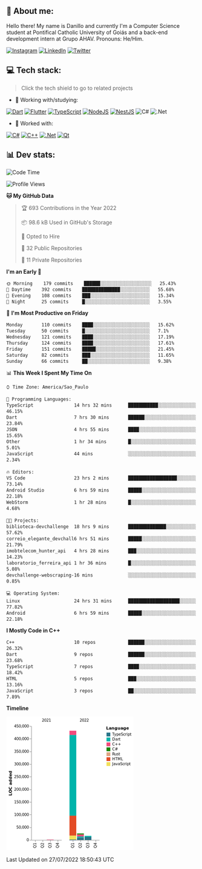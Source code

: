 ## 🌈 About me:
Hello there! My name is Danillo and currently I'm a Computer Science student at Pontifical Catholic University of Goiás and a back-end development intern at Grupo AHAV. Pronouns: He/Him.

[![Instagram](https://img.shields.io/badge/Instagram-%23E4405F.svg?logo=Instagram&logoColor=white)](https://instagram.com/danilloilggner) [![LinkedIn](https://img.shields.io/badge/LinkedIn-%230077B5.svg?logo=linkedin&logoColor=white)](https://linkedin.com/in/danilloism) [![Twitter](https://img.shields.io/badge/Twitter-%231DA1F2.svg?logo=Twitter&logoColor=white)](https://twitter.com/danilloism) 

## 💻 Tech stack:
> Click the tech shield to go to related projects

- 🔭 Working with/studying:

[![Dart](https://img.shields.io/badge/dart-%230175C2.svg?style=for-the-badge&logo=dart&logoColor=white)](https://github.com/danilloism/danilloism/blob/main/Flutter.md) [![Flutter](https://img.shields.io/badge/Flutter-%2302569B.svg?style=for-the-badge&logo=Flutter&logoColor=white)](https://github.com/danilloism/danilloism/blob/main/Flutter.md) [![TypeScript](https://img.shields.io/badge/typescript-%23007ACC.svg?style=for-the-badge&logo=typescript&logoColor=white)](https://github.com/danilloism/danilloism/blob/main/Typescript.md) [![NodeJS](https://img.shields.io/badge/node.js-6DA55F?style=for-the-badge&logo=node.js&logoColor=white)](https://github.com/danilloism/danilloism/blob/main/Node.js.md) [![NestJS](https://img.shields.io/badge/nestjs-%23E0234E.svg?style=for-the-badge&logo=nestjs&logoColor=white)](https://github.com/danilloism/danilloism/blob/main/Nest.js.md) ![C#](https://img.shields.io/badge/c%23-%23239120.svg?style=for-the-badge&logo=c-sharp&logoColor=white) ![.Net](https://img.shields.io/badge/.NET-5C2D91?style=for-the-badge&logo=.net&logoColor=white)
<!---
- 🌱 Currently learning:

![Vue.js](https://img.shields.io/badge/vuejs-%2335495e.svg?style=for-the-badge&logo=vuedotjs&logoColor=%234FC08D) ![Angular](https://img.shields.io/badge/angular-%23DD0031.svg?style=for-the-badge&logo=angular&logoColor=white)
--->
- 💫 Worked with:

[![C#](https://img.shields.io/badge/c%23-%23239120.svg?style=for-the-badge&logo=c-sharp&logoColor=white)](#) [![C++](https://img.shields.io/badge/c++-%2300599C.svg?style=for-the-badge&logo=c%2B%2B&logoColor=white)](https://github.com/danilloism/danilloism/blob/main/C%2B%2B.md) [![.Net](https://img.shields.io/badge/.NET-5C2D91?style=for-the-badge&logo=.net&logoColor=white)](#) [![Qt](https://img.shields.io/badge/Qt-%23217346.svg?style=for-the-badge&logo=Qt&logoColor=white)](https://github.com/danilloism/danilloism/blob/main/C%2B%2B.md)

## 📊 Dev stats:
<!---
[![](https://github-readme-stats.vercel.app/api?username=danilloism&theme=radical&hide_border=false&include_all_commits=false&count_private=false)](#)<br>
[![](https://github-readme-streak-stats.herokuapp.com/?user=danilloism&theme=radical&hide_border=false)](#)<br>
[![](https://github-readme-stats.vercel.app/api/top-langs/?username=danilloism&theme=radical&hide_border=false&include_all_commits=false&count_private=false&layout=compact)](#)<br>
--->
<!--START_SECTION:waka-->
![Code Time](http://img.shields.io/badge/Code%20Time-0%20secs-blue)

![Profile Views](http://img.shields.io/badge/Profile%20Views-4-blue)

**🐱 My GitHub Data** 

> 🏆 693 Contributions in the Year 2022
 > 
> 📦 98.6 kB Used in GitHub's Storage 
 > 
> 💼 Opted to Hire
 > 
> 📜 32 Public Repositories 
 > 
> 🔑 11 Private Repositories  
 > 
**I'm an Early 🐤** 

```text
🌞 Morning    179 commits    ██████░░░░░░░░░░░░░░░░░░░   25.43% 
🌆 Daytime    392 commits    ██████████████░░░░░░░░░░░   55.68% 
🌃 Evening    108 commits    ███░░░░░░░░░░░░░░░░░░░░░░   15.34% 
🌙 Night      25 commits     █░░░░░░░░░░░░░░░░░░░░░░░░   3.55%

```
📅 **I'm Most Productive on Friday** 

```text
Monday       110 commits    ████░░░░░░░░░░░░░░░░░░░░░   15.62% 
Tuesday      50 commits     █░░░░░░░░░░░░░░░░░░░░░░░░   7.1% 
Wednesday    121 commits    ████░░░░░░░░░░░░░░░░░░░░░   17.19% 
Thursday     124 commits    ████░░░░░░░░░░░░░░░░░░░░░   17.61% 
Friday       151 commits    █████░░░░░░░░░░░░░░░░░░░░   21.45% 
Saturday     82 commits     ███░░░░░░░░░░░░░░░░░░░░░░   11.65% 
Sunday       66 commits     ██░░░░░░░░░░░░░░░░░░░░░░░   9.38%

```


📊 **This Week I Spent My Time On** 

```text
⌚︎ Time Zone: America/Sao_Paulo

💬 Programming Languages: 
TypeScript               14 hrs 32 mins      ███████████░░░░░░░░░░░░░░   46.15% 
Dart                     7 hrs 30 mins       ██████░░░░░░░░░░░░░░░░░░░   23.84% 
JSON                     4 hrs 55 mins       ████░░░░░░░░░░░░░░░░░░░░░   15.65% 
Other                    1 hr 34 mins        █░░░░░░░░░░░░░░░░░░░░░░░░   5.01% 
JavaScript               44 mins             ░░░░░░░░░░░░░░░░░░░░░░░░░   2.34%

🔥 Editors: 
VS Code                  23 hrs 2 mins       ██████████████████░░░░░░░   73.14% 
Android Studio           6 hrs 59 mins       █████░░░░░░░░░░░░░░░░░░░░   22.18% 
WebStorm                 1 hr 28 mins        █░░░░░░░░░░░░░░░░░░░░░░░░   4.68%

🐱‍💻 Projects: 
biblioteca-devchallenge  18 hrs 9 mins       ██████████████░░░░░░░░░░░   57.62% 
correio_elegante_devchall6 hrs 51 mins       █████░░░░░░░░░░░░░░░░░░░░   21.79% 
imobtelecom_hunter_api   4 hrs 28 mins       ███░░░░░░░░░░░░░░░░░░░░░░   14.23% 
laboratorio_ferreira_api 1 hr 36 mins        █░░░░░░░░░░░░░░░░░░░░░░░░   5.08% 
devchallenge-webscraping-16 mins             ░░░░░░░░░░░░░░░░░░░░░░░░░   0.85%

💻 Operating System: 
Linux                    24 hrs 31 mins      ███████████████████░░░░░░   77.82% 
Android                  6 hrs 59 mins       █████░░░░░░░░░░░░░░░░░░░░   22.18%

```

**I Mostly Code in C++** 

```text
C++                      10 repos            ██████░░░░░░░░░░░░░░░░░░░   26.32% 
Dart                     9 repos             ██████░░░░░░░░░░░░░░░░░░░   23.68% 
TypeScript               7 repos             ████░░░░░░░░░░░░░░░░░░░░░   18.42% 
HTML                     5 repos             ███░░░░░░░░░░░░░░░░░░░░░░   13.16% 
JavaScript               3 repos             ██░░░░░░░░░░░░░░░░░░░░░░░   7.89%

```


**Timeline**

![Chart not found](https://raw.githubusercontent.com/danilloism/danilloism/main/charts/bar_graph.png) 


 Last Updated on 27/07/2022 18:50:43 UTC
<!--END_SECTION:waka-->
